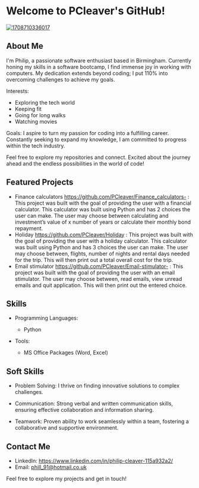 # Welcome to PCleaver's GitHub!

[![![1708710336017](https://github.com/PCleaver/PCleaver/assets/151676621/f9bc9c56-30de-4a33-8d2e-40d8d206372e)
](link_to_profile_image.jpg)](https://github.com/account)

## About Me
I'm Philip, a passionate software enthusiast based in Birmingham. Currently honing my skills in a software bootcamp, I find immense joy in working with computers. My dedication extends beyond coding; I put 110% into overcoming challenges to achieve my goals.

Interests:
- Exploring the tech world
- Keeping fit
- Going for long walks
- Watching movies

Goals:
I aspire to turn my passion for coding into a fulfilling career. Constantly seeking to expand my knowledge, I am committed to progress within the tech industry.

Feel free to explore my repositories and connect. Excited about the journey ahead and the endless possibilities in the world of code!

## Featured Projects
- Finance calculators https://github.com/PCleaver/Finance_calculators- : This project was built with the goal of providing the user with a financial calculator. This calculator was built using Python and has 2 choices the user can make. The user may choose between calculating and investment’s value of x number of years or calculate their monthly bond repayment.
- Holiday https://github.com/PCleaver/Holiday : This project was built with the goal of providing the user with a holiday calculator. This calculator was built using Python and has 3 choices the user can make. The user may choose between, flights, number of nights and rental days needed for the trip. This will then print out a total overall cost for the trip.
- Email stimulator https://github.com/PCleaver/Email-stimulator- : This project was built with the goal of providing the user with an email stimulator. The user may choose between, read emails, view unread emails and quit application. This will then print out the entered choice.

## Skills

- Programming Languages:
  - Python

- Tools:
  - MS Office Packages (Word, Excel)


## Soft Skills

- Problem Solving: I thrive on finding innovative solutions to complex challenges.

- Communication: Strong verbal and written communication skills, ensuring effective collaboration and information sharing.

- Teamwork: Proven ability to work seamlessly within a team, fostering a collaborative and supportive environment.

## Contact Me
- LinkedIn: https://www.linkedin.com/in/philip-cleaver-115a932a2/
- Email: phill_91@hotmail.co.uk

Feel free to explore my projects and get in touch!

